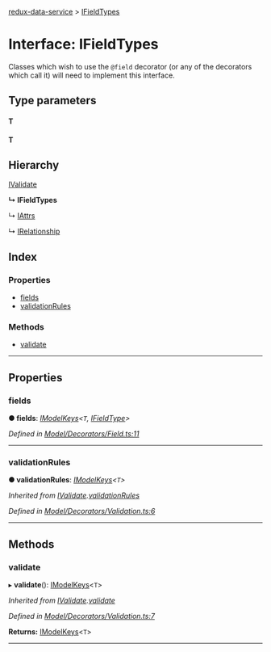[redux-data-service](../README.md) > [IFieldTypes](../interfaces/ifieldtypes.md)

# Interface: IFieldTypes

Classes which wish to use the `@field` decorator (or any of the decorators which call it) will need to implement this interface.

## Type parameters
#### T 
#### T 
## Hierarchy

 [IValidate](ivalidate.md)

**↳ IFieldTypes**

↳  [IAttrs](iattrs.md)

↳  [IRelationship](irelationship.md)

## Index

### Properties

* [fields](ifieldtypes.md#fields)
* [validationRules](ifieldtypes.md#validationrules)

### Methods

* [validate](ifieldtypes.md#validate)

---

## Properties

<a id="fields"></a>

###  fields

**● fields**: *[IModelKeys](../#imodelkeys)<`T`, [IFieldType](ifieldtype.md)>*

*Defined in [Model/Decorators/Field.ts:11](https://github.com/Rediker-Software/redux-data-service/blob/6ea6c09/src/Model/Decorators/Field.ts#L11)*

___
<a id="validationrules"></a>

###  validationRules

**● validationRules**: *[IModelKeys](../#imodelkeys)<`T`>*

*Inherited from [IValidate](ivalidate.md).[validationRules](ivalidate.md#validationrules)*

*Defined in [Model/Decorators/Validation.ts:6](https://github.com/Rediker-Software/redux-data-service/blob/6ea6c09/src/Model/Decorators/Validation.ts#L6)*

___

## Methods

<a id="validate"></a>

###  validate

▸ **validate**(): [IModelKeys](../#imodelkeys)<`T`>

*Inherited from [IValidate](ivalidate.md).[validate](ivalidate.md#validate)*

*Defined in [Model/Decorators/Validation.ts:7](https://github.com/Rediker-Software/redux-data-service/blob/6ea6c09/src/Model/Decorators/Validation.ts#L7)*

**Returns:** [IModelKeys](../#imodelkeys)<`T`>

___

